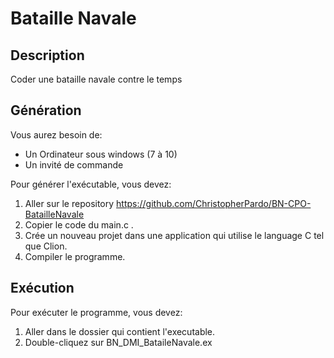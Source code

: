 # Bataille Navale

## Description
Coder une bataille navale contre le temps


## Génération
Vous aurez besoin de:

- Un Ordinateur sous windows (7 à 10)
- Un invité de commande

Pour générer l'exécutable, vous devez:

1. Aller sur le repository https://github.com/ChristopherPardo/BN-CPO-BatailleNavale
1. Copier le code du main.c .
1. Crée un nouveau projet dans une application qui utilise le language C tel que Clion.
1. Compiler le programme.

## Exécution
Pour exécuter le programme, vous devez:

1. Aller dans le dossier qui contient l'executable.
1. Double-cliquez sur BN_DMI_BataileNavale.ex
